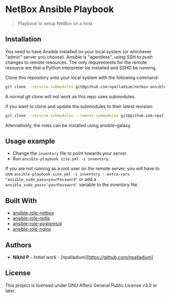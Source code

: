 # NetBox Ansible Playbook
> Playbook to setup NetBox on a host

## Installation

You need to have Ansible installed on your local system (or whichever "admin" server you choose). Ansible is "agentless", using SSH to push changes to remote resources. The only requirements for the remote resource are that a Python interpreter be installed and SSHD be running.

Clone this repository onto your local system with the following command:

```sh
git clone --recurse-submodules git@github.com:npalladium/netbox-ansible-playbook.git
```
A normal git clone will not work as this repo uses submodules. 

if you want to clone and update the submodules to their latest revision:
```sh
git clone --recurse-submodules --remote-submodules git@github.com:npalladium/netbox-ansible-playbook.git
```

Alternatively, the roles can be installed using ansible-galaxy.

## Usage example

* Change the `inventory` file to point towards your server. 
* Run `ansible-playbook site.yml -i inventory`.

If you are not running as a root user on the remote server, you will have to use `ansible-playbook site.yml -i inventory --extra-vars "ansible_sudo_pass=yourPassword"` or add a `ansible_sudo_pass='yourPassword'` variable to the inventory file.

## Built With

* [ansible-role-netbox](https://github.com/lae/ansible-role-netbox)
* [ansible-role-redis](https://github.com/geerlingguy/ansible-role-redis)
* [ansible-role-postgresql](https://github.com/geerlingguy/ansible-role-postgresql)
* [ansible-role-nginx](https://github.com/geerlingguy/ansible-role-nginx)

## Authors

* **Nikhil P** - *Initial work* - [npalladium][https://github.com/npalladium]

## License

This project is licensed under GNU Affero General Public License v3.0 or later.
